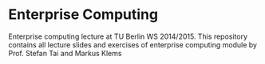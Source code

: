 Enterprise Computing
====================
Enterprise computing lecture at TU Berlin WS 2014/2015. This repository contains all lecture slides and exercises of enterprise computing module by Prof. Stefan Tai and Markus Klems
